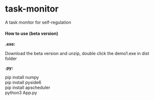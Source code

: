 # task-monitor
A task monitor for self-regulation

#### How to use (beta version)
**.exe:**

Download the beta version and unzip, double click the demo1.exe in dist folder<br>

**.py:**

pip install numpy<br>
pip install pyside6<br>
pip install apscheduler<br>
python3 App.py
